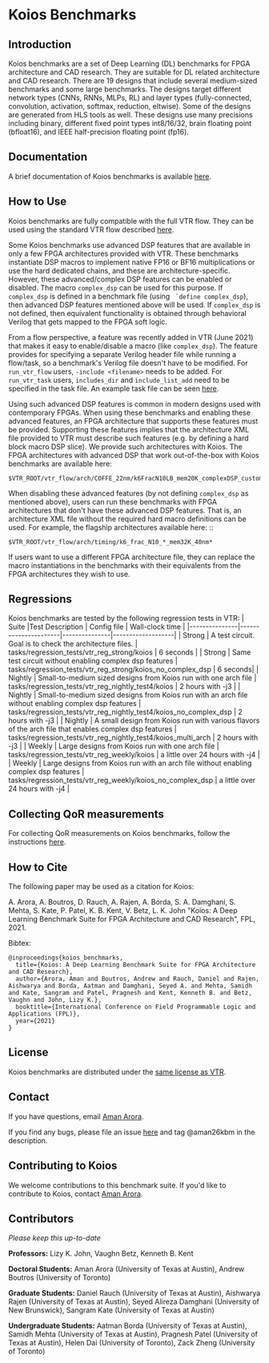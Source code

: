 # Koios Benchmarks

## Introduction
Koios benchmarks are a set of Deep Learning (DL) benchmarks for FPGA architecture and CAD research. They are suitable for DL related architecture and CAD research. There are 19 designs that include several medium-sized benchmarks and some large benchmarks. The designs target different network types (CNNs, RNNs, MLPs, RL) and layer types (fully-connected, convolution, activation, softmax, reduction, eltwise). Some of the designs are generated from HLS tools as well. These designs use many precisions including binary, different fixed point types int8/16/32, brain floating point (bfloat16), and IEEE half-precision floating point (fp16).

## Documentation
A brief documentation of Koios benchmarks is available [here](https://docs.verilogtorouting.org/en/latest/vtr/benchmarks/#koios-benchmarks).

## How to Use
Koios benchmarks are fully compatible with the full VTR flow. They can be used using the standard VTR flow described [here](https://docs.verilogtorouting.org/en/latest/vtr/running_vtr/). 

Some Koios benchmarks use advanced DSP features that are available in only a few FPGA architectures provided with VTR. These benchmarks instantiate DSP macros to implement native FP16 or BF16 multiplications or use the hard dedicated chains, and these are architecture-specific. However, these advanced/complex DSP features can be enabled or disabled. The macro ``complex_dsp`` can be used for this purpose. If `complex_dsp` is defined in a benchmark file (using `` `define complex_dsp``), then advanced DSP features mentioned above will be used. If `complex_dsp` is not defined, then equivalent functionality is obtained through behavioral Verilog that gets mapped to the FPGA soft logic.

From a flow perspective, a feature was recently added in VTR (June 2021) that makes it easy to enable/disable a macro (like `complex_dsp`). The feature provides for specifying a separate Verilog header file while running a flow/task, so a benchmark's Verilog file doesn't have to be modified. For `run_vtr_flow` users, `-include <filename>` needs to be added. For `run_vtr_task` users, `includes_dir` and `include_list_add` need to be specified in the task file. An example task file can be seen [here](https://github.com/verilog-to-routing/vtr-verilog-to-routing/blob/master/vtr_flow/tasks/regression_tests/vtr_reg_basic/hdl_include/config/config.txt).

Using such advanced DSP features is common in modern designs used with contemporary FPGAs. When using these benchmarks and enabling these advanced features, an FPGA architecture that supports these features must be provided. Supporting these features implies that the architecture XML file provided to VTR must describe such features (e.g. by defining a hard block macro DSP slice). We provide such architectures with Koios. The FPGA architectures with advanced DSP that work out-of-the-box with Koios benchmarks are available here: 

    $VTR_ROOT/vtr_flow/arch/COFFE_22nm/k6FracN10LB_mem20K_complexDSP_customSB_22nm.*


When disabling these advanced features (by not defining `complex_dsp` as mentioned above), users can run these benchmarks with FPGA architectures that don't have these advanced DSP features. That is, an architecture XML file without the required hard macro definitions can be used. For example, the flagship architectures available here: ::

    $VTR_ROOT/vtr_flow/arch/timing/k6_frac_N10_*_mem32K_40nm*

If users want to use a different FPGA architecture file, they can replace the macro instantiations in the benchmarks with their equivalents from the FPGA architectures they wish to use.

## Regressions
Koios benchmarks are tested by the following regression tests in VTR:
| Suite         |Test Description      | Config file   | Wall-clock time   |
|---------------|----------------------|---------------|-------------------|
| Strong        | A test circuit. Goal is to check the architecture files.   | tasks/regression_tests/vtr_reg_strong/koios | 6 seconds |
| Strong        | Same test circuit without enabling complex dsp features    | tasks/regression_tests/vtr_reg_strong/koios_no_complex_dsp | 6 seconds|
| Nightly       | Small-to-medium sized designs from Koios run with one arch file                           | tasks/regression_tests/vtr_reg_nightly_test4/koios | 2 hours with -j3 |
| Nightly       | Small-to-medium sized designs from Koios run with an arch file without enabling complex dsp features  | tasks/regression_tests/vtr_reg_nightly_test4/koios_no_complex_dsp | 2 hours with -j3 |
| Nightly       | A small design from Koios run with various flavors of the arch file that enables complex dsp features  | tasks/regression_tests/vtr_reg_nightly_test4/koios_multi_arch | 2 hours with -j3 |
| Weekly        | Large designs from Koios run with one arch file                           | tasks/regression_tests/vtr_reg_weekly/koios | a little over 24 hours with -j4 |
| Weekly        | Large designs from Koios run with an arch file without enabling complex dsp features  | tasks/regression_tests/vtr_reg_weekly/koios_no_complex_dsp | a little over 24 hours with -j4 |

## Collecting QoR measurements
For collecting QoR measurements on Koios benchmarks, follow the instructions [here](https://docs.verilogtorouting.org/en/latest/dev/developing/#collecting-qor-measurements).

## How to Cite
The following paper may be used as a citation for Koios:

A. Arora, A. Boutros, D. Rauch, A. Rajen, A. Borda, S. A. Damghani, S. Mehta, S. Kate, P. Patel, K. B. Kent, V. Betz, L. K. John "Koios: A Deep Learning Benchmark Suite for FPGA Architecture and CAD Research", FPL, 2021.

Bibtex:
```
@inproceedings{koios_benchmarks,
  title={Koios: A Deep Learning Benchmark Suite for FPGA Architecture and CAD Research},
  author={Arora, Aman and Boutros, Andrew and Rauch, Daniel and Rajen, Aishwarya and Borda, Aatman and Damghani, Seyed A. and Mehta, Samidh and Kate, Sangram and Patel, Pragnesh and Kent, Kenneth B. and Betz, Vaughn and John, Lizy K.},
  booktitle={International Conference on Field Programmable Logic and Applications (FPL)},
  year={2021}
}
```

## License
Koios benchmarks are distributed under the [same license as VTR](https://github.com/verilog-to-routing/vtr-verilog-to-routing/blob/master/LICENSE.md). 

## Contact
If you have questions, email [Aman Arora](mailto:aman.kbm@utexas.edu). 

If you find any bugs, please file an issue [here](https://github.com/verilog-to-routing/vtr-verilog-to-routing/issues) and tag @aman26kbm in the description.

## Contributing to Koios
We welcome contributions to this benchmark suite. If you'd like to contribute to Koios, contact [Aman Arora](mailto:aman.kbm@utexas.edu). 

## Contributors
*Please keep this up-to-date*

**Professors:** Lizy K. John, Vaughn Betz, Kenneth B. Kent

**Doctoral Students:** Aman Arora (University of Texas at Austin), Andrew Boutros (University of Toronto)

**Graduate Students:** Daniel Rauch (University of Texas at Austin), Aishwarya Rajen (University of Texas at Austin), Seyed Alireza Damghani (University of New Brunswick), Sangram Kate (University of Texas at Austin)

**Undergraduate Students:** Aatman Borda (University of Texas at Austin), Samidh Mehta (University of Texas at Austin), Pragnesh Patel (University of Texas at Austin), Helen Dai (University of Toronto), Zack Zheng (University of Toronto)


